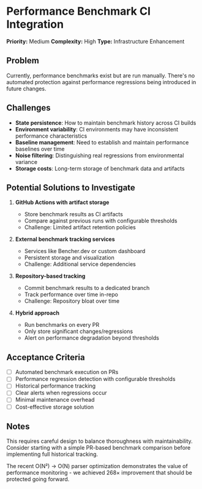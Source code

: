 # Performance Benchmark CI Integration

**Priority:** Medium
**Complexity:** High
**Type:** Infrastructure Enhancement

## Problem

Currently, performance benchmarks exist but are run manually. There's no automated protection against performance regressions being introduced in future changes.

## Challenges

- **State persistence**: How to maintain benchmark history across CI builds
- **Environment variability**: CI environments may have inconsistent performance characteristics
- **Baseline management**: Need to establish and maintain performance baselines over time
- **Noise filtering**: Distinguishing real regressions from environmental variance
- **Storage costs**: Long-term storage of benchmark data and artifacts

## Potential Solutions to Investigate

1. **GitHub Actions with artifact storage**
   - Store benchmark results as CI artifacts
   - Compare against previous runs with configurable thresholds
   - Challenge: Limited artifact retention policies

2. **External benchmark tracking services**
   - Services like Bencher.dev or custom dashboard
   - Persistent storage and visualization
   - Challenge: Additional service dependencies

3. **Repository-based tracking**
   - Commit benchmark results to a dedicated branch
   - Track performance over time in-repo
   - Challenge: Repository bloat over time

4. **Hybrid approach**
   - Run benchmarks on every PR
   - Only store significant changes/regressions
   - Alert on performance degradation beyond thresholds

## Acceptance Criteria

- [ ] Automated benchmark execution on PRs
- [ ] Performance regression detection with configurable thresholds
- [ ] Historical performance tracking
- [ ] Clear alerts when regressions occur
- [ ] Minimal maintenance overhead
- [ ] Cost-effective storage solution

## Notes

This requires careful design to balance thoroughness with maintainability. Consider starting with a simple PR-based benchmark comparison before implementing full historical tracking.

The recent O(N²) → O(N) parser optimization demonstrates the value of performance monitoring - we achieved 268× improvement that should be protected going forward.